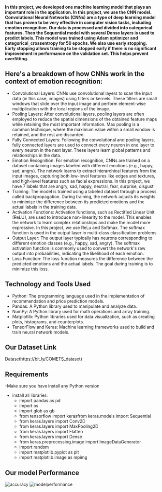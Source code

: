 **In this project, we developed one machine learning model that plays an important role in the application. In this project, we use the CNN model. Convolutional Neural Networks (CNNs) are a type of deep learning model that has proven to be very effective in computer vision tasks, including emotion recognition. Our data is processed and divided into categorical features. Then the Sequential model with several Dense layers is used to predict labels. This model was trained using Adam optimizer and categorical_crossentropy for 50 epochs. We also use early stopping. Early stopping allows training to be stopped early if there is no significant improvement in performance on the validation set. This helps prevent overfitting.**


## Here's a breakdown of how CNNs work in the context of emotion recognition:
- Convolutional Layers:
CNNs use convolutional layers to scan the input data (in this case, images) using filters or kernels. These filters are small windows that slide over the input image and perform element-wise multiplication with the local regions of the image.
- Pooling Layers:
After convolutional layers, pooling layers are often employed to reduce the spatial dimensions of the obtained feature maps while retaining the most important information. Max pooling is a common technique, where the maximum value within a small window is retained, and the rest are discarded.
- Fully Connected Layers:
Following the convolutional and pooling layers, fully connected layers are used to connect every neuron in one layer to every neuron in the next layer. These layers learn global patterns and relationships in the data.
- Emotion Recognition:
For emotion recognition, CNNs are trained on a dataset containing images labeled with different emotions (e.g., happy, sad, angry). The network learns to extract hierarchical features from the input images, capturing both low-level features like edges and textures, and high-level features such as facial expressions.
In this project, we have 7 labels that are angry, sad, happy, neutral, fear, surprise, disgust
- Training:
The model is trained using a labeled dataset through a process called backpropagation. During training, the network adjusts its weights to minimize the difference between its predicted emotions and the actual labels in the training data.
- Activation Functions:
Activation functions, such as Rectified Linear Unit (ReLU), are used to introduce non-linearity to the model. This enables the network to learn complex relationships and make the model more expressive.  In this project, we use ReLu and Softmax. The softmax function is used in the output layer in multi-class classification problems
- Output Layer:
The output layer typically has neurons corresponding to different emotion classes (e.g., happy, sad, angry). The softmax activation function is commonly used to convert the network's raw output into probabilities, indicating the likelihood of each emotion.
- Loss Function:
The loss function measures the difference between the predicted emotions and the actual labels. The goal during training is to minimize this loss.

## Technology and Tools Used
- Python: The programming language used in the implementation of recommendation and price prediction models.
- Pandas: A Python library used to manipulate and analyze data.
- NumPy: A Python library used for math operations and array training.
- Matplotlib: Python libraries used for data visualization, such as creating plots, histograms, and counterplots.
- TensorFlow and Keras: Machine learning frameworks used to build and train neural network models.

## Our Dataset Link
[Dataset](https://bit.ly/COMETS_dataset)https://bit.ly/COMETS_dataset)

## Requirements
-Make sure you have install any Python version
- install all libraries:
  - import pandas as pd
  - import os
  - import glob as gb
  - from tensorflow import kerasfrom keras.models import Sequential
  - from keras.layers import Conv2D
  - from keras.layers import MaxPooling2D
  - from keras.layers import Flatten
  - from keras.layers import Dense
  - from keras.preprocessing.image import ImageDataGenerator
  - import random
  - import matplotlib.pyplot as plt
  - import matplotlib.image as mpimg

 ## Our model Performance
 ![accuracy](https://github.com/COMETS-ID/ML-for-build-model-finished/assets/87791950/ab47c9cc-994e-4edf-97e4-4b2d8b43e411)
![modelperformance](https://github.com/COMETS-ID/ML-for-build-model-finished/assets/87791950/6c83a939-a757-4bb0-9d9c-15e3a0ad68f9)
 








